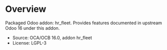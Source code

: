 # Overview

Packaged Odoo addon: hr_fleet. Provides features documented in upstream Odoo 16 under this addon.

- Source: OCA/OCB 16.0, addon hr_fleet
- License: LGPL-3
